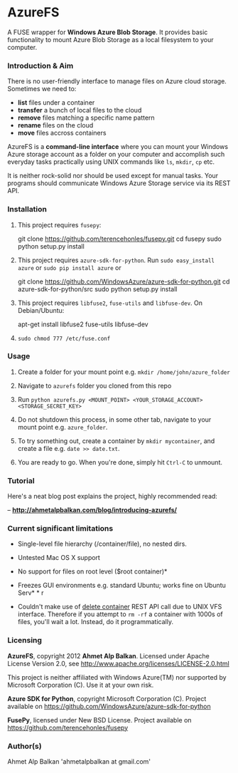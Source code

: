 AzureFS
=======

A FUSE wrapper for **Windows Azure Blob Storage**. It provides basic
functionality to mount Azure Blob Storage as a local filesystem to
your computer.

### Introduction & Aim

There is no user-friendly interface to manage files on Azure cloud 
storage. Sometimes we need to:

* **list** files under a container
* **transfer** a bunch of local files to the cloud
* **remove** files matching a specific name pattern
* **rename** files on the cloud
* **move** files accross containers

AzureFS is a **command-line interface** where you can mount your Windows
Azure storage account as a folder on your computer and accomplish
such everyday tasks practically using UNIX commands like `ls`, `mkdir`, `cp` etc.

It is neither rock-solid nor should be used except for manual tasks. 
Your programs should communicate Windows Azure Storage service via
its REST API.

### Installation

1. This project requires `fusepy`:

    git clone https://github.com/terencehonles/fusepy.git
    cd fusepy
    sudo python setup.py install

2. This project requires `azure-sdk-for-python`. Run `sudo easy_install azure` or `sudo pip install azure` or

    git clone https://github.com/WindowsAzure/azure-sdk-for-python.git
    cd azure-sdk-for-python/src
    sudo python setup.py install

2. This project requires `libfuse2`, `fuse-utils` and `libfuse-dev`.
On Debian/Ubuntu:

    apt-get install libfuse2 fuse-utils libfuse-dev

3. `sudo chmod 777 /etc/fuse.conf`

### Usage

1. Create a folder for your mount point e.g. `mkdir /home/john/azure_folder`

2. Navigate to `azurefs` folder you cloned from this repo

3. Run `python azurefs.py <MOUNT_POINT> <YOUR_STORAGE_ACCOUNT> <STORAGE_SECRET_KEY>`

4. Do not shutdown this process, in some other tab, navigate to your mount
point e.g. `azure_folder`.

5. To try something out, create a container by `mkdir mycontainer`, and create
a file e.g. `date >> date.txt`.

6. You are ready to go. When you're done, simply hit `Ctrl-C` to unmount.

### Tutorial

Here's a neat blog post explains the project, highly recommended read:

– **http://ahmetalpbalkan.com/blog/introducing-azurefs/**

### Current significant limitations

* Single-level file hierarchy (/container/file), no nested dirs.
* Untested Mac OS X support
* No support for files on root level ($root container)* 
* Freezes GUI environments e.g. standard Ubuntu; works fine on Ubuntu Serv* * r

* Couldn't make use of [delete container](http://msdn.microsoft.com/en-us/library/windowsazure/dd179408.aspx) REST API call due to UNIX VFS interface. 
Therefore if you attempt to `rm -rf` a container with 1000s of files, you'll wait a 
lot. Instead, do it programmatically.

### Licensing

**AzureFS**, copyright 2012 **Ahmet Alp Balkan**. Licensed under Apache
License Version 2.0, see http://www.apache.org/licenses/LICENSE-2.0.html

This project is neither affiliated with Windows Azure(TM) nor
supported by Microsoft Corporation (C). Use it at your own risk.

**Azure SDK for Python**, copyright Microsoft Corporation (C).
Project available on https://github.com/WindowsAzure/azure-sdk-for-python

**FusePy**, licensed under New BSD License. Project available on
https://github.com/terencehonles/fusepy

### Author(s)

Ahmet Alp Balkan 'ahmetalpbalkan at gmail.com'

